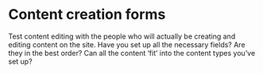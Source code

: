 # Content creation forms

Test content editing with the people who will actually be creating and editing content on the site. Have you set up all the necessary fields? Are they in the best order? Can all the content ‘fit’ into the content types you’ve set up?

